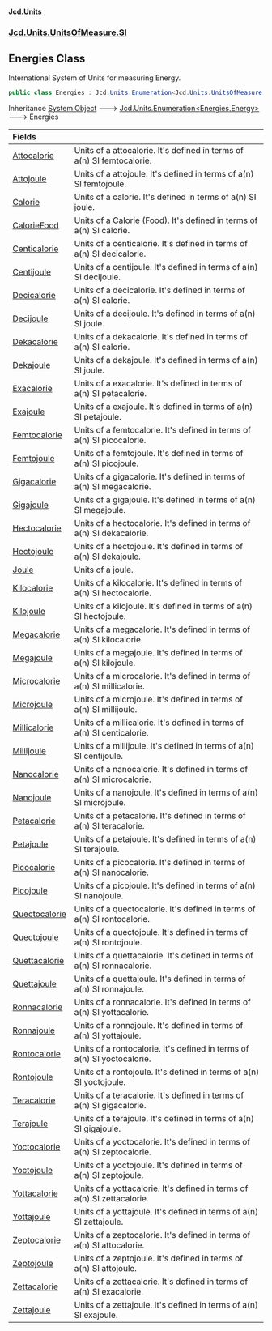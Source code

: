 #### [Jcd.Units](index.md 'index')
### [Jcd.Units.UnitsOfMeasure.SI](Jcd.Units.UnitsOfMeasure.SI.md 'Jcd.Units.UnitsOfMeasure.SI')

## Energies Class

International System of Units for measuring Energy.

```csharp
public class Energies : Jcd.Units.Enumeration<Jcd.Units.UnitsOfMeasure.SI.Energies, Jcd.Units.UnitTypes.Energy>
```

Inheritance [System.Object](https://docs.microsoft.com/en-us/dotnet/api/System.Object 'System.Object') &#129106; [Jcd.Units.Enumeration&lt;](Jcd.Units.Enumeration_TEnumeration,T_.md 'Jcd.Units.Enumeration<TEnumeration,T>')[Energies](Jcd.Units.UnitsOfMeasure.SI.Energies.md 'Jcd.Units.UnitsOfMeasure.SI.Energies')[,](Jcd.Units.Enumeration_TEnumeration,T_.md 'Jcd.Units.Enumeration<TEnumeration,T>')[Energy](Jcd.Units.UnitTypes.Energy.md 'Jcd.Units.UnitTypes.Energy')[&gt;](Jcd.Units.Enumeration_TEnumeration,T_.md 'Jcd.Units.Enumeration<TEnumeration,T>') &#129106; Energies

| Fields | |
| :--- | :--- |
| [Attocalorie](Jcd.Units.UnitsOfMeasure.SI.Energies.Attocalorie.md 'Jcd.Units.UnitsOfMeasure.SI.Energies.Attocalorie') | Units of a attocalorie. It's defined in terms of a(n) SI femtocalorie. |
| [Attojoule](Jcd.Units.UnitsOfMeasure.SI.Energies.Attojoule.md 'Jcd.Units.UnitsOfMeasure.SI.Energies.Attojoule') | Units of a attojoule. It's defined in terms of a(n) SI femtojoule. |
| [Calorie](Jcd.Units.UnitsOfMeasure.SI.Energies.Calorie.md 'Jcd.Units.UnitsOfMeasure.SI.Energies.Calorie') | Units of a calorie. It's defined in terms of a(n) SI joule. |
| [CalorieFood](Jcd.Units.UnitsOfMeasure.SI.Energies.CalorieFood.md 'Jcd.Units.UnitsOfMeasure.SI.Energies.CalorieFood') | Units of a Calorie (Food). It's defined in terms of a(n) SI calorie. |
| [Centicalorie](Jcd.Units.UnitsOfMeasure.SI.Energies.Centicalorie.md 'Jcd.Units.UnitsOfMeasure.SI.Energies.Centicalorie') | Units of a centicalorie. It's defined in terms of a(n) SI decicalorie. |
| [Centijoule](Jcd.Units.UnitsOfMeasure.SI.Energies.Centijoule.md 'Jcd.Units.UnitsOfMeasure.SI.Energies.Centijoule') | Units of a centijoule. It's defined in terms of a(n) SI decijoule. |
| [Decicalorie](Jcd.Units.UnitsOfMeasure.SI.Energies.Decicalorie.md 'Jcd.Units.UnitsOfMeasure.SI.Energies.Decicalorie') | Units of a decicalorie. It's defined in terms of a(n) SI calorie. |
| [Decijoule](Jcd.Units.UnitsOfMeasure.SI.Energies.Decijoule.md 'Jcd.Units.UnitsOfMeasure.SI.Energies.Decijoule') | Units of a decijoule. It's defined in terms of a(n) SI joule. |
| [Dekacalorie](Jcd.Units.UnitsOfMeasure.SI.Energies.Dekacalorie.md 'Jcd.Units.UnitsOfMeasure.SI.Energies.Dekacalorie') | Units of a dekacalorie. It's defined in terms of a(n) SI calorie. |
| [Dekajoule](Jcd.Units.UnitsOfMeasure.SI.Energies.Dekajoule.md 'Jcd.Units.UnitsOfMeasure.SI.Energies.Dekajoule') | Units of a dekajoule. It's defined in terms of a(n) SI joule. |
| [Exacalorie](Jcd.Units.UnitsOfMeasure.SI.Energies.Exacalorie.md 'Jcd.Units.UnitsOfMeasure.SI.Energies.Exacalorie') | Units of a exacalorie. It's defined in terms of a(n) SI petacalorie. |
| [Exajoule](Jcd.Units.UnitsOfMeasure.SI.Energies.Exajoule.md 'Jcd.Units.UnitsOfMeasure.SI.Energies.Exajoule') | Units of a exajoule. It's defined in terms of a(n) SI petajoule. |
| [Femtocalorie](Jcd.Units.UnitsOfMeasure.SI.Energies.Femtocalorie.md 'Jcd.Units.UnitsOfMeasure.SI.Energies.Femtocalorie') | Units of a femtocalorie. It's defined in terms of a(n) SI picocalorie. |
| [Femtojoule](Jcd.Units.UnitsOfMeasure.SI.Energies.Femtojoule.md 'Jcd.Units.UnitsOfMeasure.SI.Energies.Femtojoule') | Units of a femtojoule. It's defined in terms of a(n) SI picojoule. |
| [Gigacalorie](Jcd.Units.UnitsOfMeasure.SI.Energies.Gigacalorie.md 'Jcd.Units.UnitsOfMeasure.SI.Energies.Gigacalorie') | Units of a gigacalorie. It's defined in terms of a(n) SI megacalorie. |
| [Gigajoule](Jcd.Units.UnitsOfMeasure.SI.Energies.Gigajoule.md 'Jcd.Units.UnitsOfMeasure.SI.Energies.Gigajoule') | Units of a gigajoule. It's defined in terms of a(n) SI megajoule. |
| [Hectocalorie](Jcd.Units.UnitsOfMeasure.SI.Energies.Hectocalorie.md 'Jcd.Units.UnitsOfMeasure.SI.Energies.Hectocalorie') | Units of a hectocalorie. It's defined in terms of a(n) SI dekacalorie. |
| [Hectojoule](Jcd.Units.UnitsOfMeasure.SI.Energies.Hectojoule.md 'Jcd.Units.UnitsOfMeasure.SI.Energies.Hectojoule') | Units of a hectojoule. It's defined in terms of a(n) SI dekajoule. |
| [Joule](Jcd.Units.UnitsOfMeasure.SI.Energies.Joule.md 'Jcd.Units.UnitsOfMeasure.SI.Energies.Joule') | Units of a joule. |
| [Kilocalorie](Jcd.Units.UnitsOfMeasure.SI.Energies.Kilocalorie.md 'Jcd.Units.UnitsOfMeasure.SI.Energies.Kilocalorie') | Units of a kilocalorie. It's defined in terms of a(n) SI hectocalorie. |
| [Kilojoule](Jcd.Units.UnitsOfMeasure.SI.Energies.Kilojoule.md 'Jcd.Units.UnitsOfMeasure.SI.Energies.Kilojoule') | Units of a kilojoule. It's defined in terms of a(n) SI hectojoule. |
| [Megacalorie](Jcd.Units.UnitsOfMeasure.SI.Energies.Megacalorie.md 'Jcd.Units.UnitsOfMeasure.SI.Energies.Megacalorie') | Units of a megacalorie. It's defined in terms of a(n) SI kilocalorie. |
| [Megajoule](Jcd.Units.UnitsOfMeasure.SI.Energies.Megajoule.md 'Jcd.Units.UnitsOfMeasure.SI.Energies.Megajoule') | Units of a megajoule. It's defined in terms of a(n) SI kilojoule. |
| [Microcalorie](Jcd.Units.UnitsOfMeasure.SI.Energies.Microcalorie.md 'Jcd.Units.UnitsOfMeasure.SI.Energies.Microcalorie') | Units of a microcalorie. It's defined in terms of a(n) SI millicalorie. |
| [Microjoule](Jcd.Units.UnitsOfMeasure.SI.Energies.Microjoule.md 'Jcd.Units.UnitsOfMeasure.SI.Energies.Microjoule') | Units of a microjoule. It's defined in terms of a(n) SI millijoule. |
| [Millicalorie](Jcd.Units.UnitsOfMeasure.SI.Energies.Millicalorie.md 'Jcd.Units.UnitsOfMeasure.SI.Energies.Millicalorie') | Units of a millicalorie. It's defined in terms of a(n) SI centicalorie. |
| [Millijoule](Jcd.Units.UnitsOfMeasure.SI.Energies.Millijoule.md 'Jcd.Units.UnitsOfMeasure.SI.Energies.Millijoule') | Units of a millijoule. It's defined in terms of a(n) SI centijoule. |
| [Nanocalorie](Jcd.Units.UnitsOfMeasure.SI.Energies.Nanocalorie.md 'Jcd.Units.UnitsOfMeasure.SI.Energies.Nanocalorie') | Units of a nanocalorie. It's defined in terms of a(n) SI microcalorie. |
| [Nanojoule](Jcd.Units.UnitsOfMeasure.SI.Energies.Nanojoule.md 'Jcd.Units.UnitsOfMeasure.SI.Energies.Nanojoule') | Units of a nanojoule. It's defined in terms of a(n) SI microjoule. |
| [Petacalorie](Jcd.Units.UnitsOfMeasure.SI.Energies.Petacalorie.md 'Jcd.Units.UnitsOfMeasure.SI.Energies.Petacalorie') | Units of a petacalorie. It's defined in terms of a(n) SI teracalorie. |
| [Petajoule](Jcd.Units.UnitsOfMeasure.SI.Energies.Petajoule.md 'Jcd.Units.UnitsOfMeasure.SI.Energies.Petajoule') | Units of a petajoule. It's defined in terms of a(n) SI terajoule. |
| [Picocalorie](Jcd.Units.UnitsOfMeasure.SI.Energies.Picocalorie.md 'Jcd.Units.UnitsOfMeasure.SI.Energies.Picocalorie') | Units of a picocalorie. It's defined in terms of a(n) SI nanocalorie. |
| [Picojoule](Jcd.Units.UnitsOfMeasure.SI.Energies.Picojoule.md 'Jcd.Units.UnitsOfMeasure.SI.Energies.Picojoule') | Units of a picojoule. It's defined in terms of a(n) SI nanojoule. |
| [Quectocalorie](Jcd.Units.UnitsOfMeasure.SI.Energies.Quectocalorie.md 'Jcd.Units.UnitsOfMeasure.SI.Energies.Quectocalorie') | Units of a quectocalorie. It's defined in terms of a(n) SI rontocalorie. |
| [Quectojoule](Jcd.Units.UnitsOfMeasure.SI.Energies.Quectojoule.md 'Jcd.Units.UnitsOfMeasure.SI.Energies.Quectojoule') | Units of a quectojoule. It's defined in terms of a(n) SI rontojoule. |
| [Quettacalorie](Jcd.Units.UnitsOfMeasure.SI.Energies.Quettacalorie.md 'Jcd.Units.UnitsOfMeasure.SI.Energies.Quettacalorie') | Units of a quettacalorie. It's defined in terms of a(n) SI ronnacalorie. |
| [Quettajoule](Jcd.Units.UnitsOfMeasure.SI.Energies.Quettajoule.md 'Jcd.Units.UnitsOfMeasure.SI.Energies.Quettajoule') | Units of a quettajoule. It's defined in terms of a(n) SI ronnajoule. |
| [Ronnacalorie](Jcd.Units.UnitsOfMeasure.SI.Energies.Ronnacalorie.md 'Jcd.Units.UnitsOfMeasure.SI.Energies.Ronnacalorie') | Units of a ronnacalorie. It's defined in terms of a(n) SI yottacalorie. |
| [Ronnajoule](Jcd.Units.UnitsOfMeasure.SI.Energies.Ronnajoule.md 'Jcd.Units.UnitsOfMeasure.SI.Energies.Ronnajoule') | Units of a ronnajoule. It's defined in terms of a(n) SI yottajoule. |
| [Rontocalorie](Jcd.Units.UnitsOfMeasure.SI.Energies.Rontocalorie.md 'Jcd.Units.UnitsOfMeasure.SI.Energies.Rontocalorie') | Units of a rontocalorie. It's defined in terms of a(n) SI yoctocalorie. |
| [Rontojoule](Jcd.Units.UnitsOfMeasure.SI.Energies.Rontojoule.md 'Jcd.Units.UnitsOfMeasure.SI.Energies.Rontojoule') | Units of a rontojoule. It's defined in terms of a(n) SI yoctojoule. |
| [Teracalorie](Jcd.Units.UnitsOfMeasure.SI.Energies.Teracalorie.md 'Jcd.Units.UnitsOfMeasure.SI.Energies.Teracalorie') | Units of a teracalorie. It's defined in terms of a(n) SI gigacalorie. |
| [Terajoule](Jcd.Units.UnitsOfMeasure.SI.Energies.Terajoule.md 'Jcd.Units.UnitsOfMeasure.SI.Energies.Terajoule') | Units of a terajoule. It's defined in terms of a(n) SI gigajoule. |
| [Yoctocalorie](Jcd.Units.UnitsOfMeasure.SI.Energies.Yoctocalorie.md 'Jcd.Units.UnitsOfMeasure.SI.Energies.Yoctocalorie') | Units of a yoctocalorie. It's defined in terms of a(n) SI zeptocalorie. |
| [Yoctojoule](Jcd.Units.UnitsOfMeasure.SI.Energies.Yoctojoule.md 'Jcd.Units.UnitsOfMeasure.SI.Energies.Yoctojoule') | Units of a yoctojoule. It's defined in terms of a(n) SI zeptojoule. |
| [Yottacalorie](Jcd.Units.UnitsOfMeasure.SI.Energies.Yottacalorie.md 'Jcd.Units.UnitsOfMeasure.SI.Energies.Yottacalorie') | Units of a yottacalorie. It's defined in terms of a(n) SI zettacalorie. |
| [Yottajoule](Jcd.Units.UnitsOfMeasure.SI.Energies.Yottajoule.md 'Jcd.Units.UnitsOfMeasure.SI.Energies.Yottajoule') | Units of a yottajoule. It's defined in terms of a(n) SI zettajoule. |
| [Zeptocalorie](Jcd.Units.UnitsOfMeasure.SI.Energies.Zeptocalorie.md 'Jcd.Units.UnitsOfMeasure.SI.Energies.Zeptocalorie') | Units of a zeptocalorie. It's defined in terms of a(n) SI attocalorie. |
| [Zeptojoule](Jcd.Units.UnitsOfMeasure.SI.Energies.Zeptojoule.md 'Jcd.Units.UnitsOfMeasure.SI.Energies.Zeptojoule') | Units of a zeptojoule. It's defined in terms of a(n) SI attojoule. |
| [Zettacalorie](Jcd.Units.UnitsOfMeasure.SI.Energies.Zettacalorie.md 'Jcd.Units.UnitsOfMeasure.SI.Energies.Zettacalorie') | Units of a zettacalorie. It's defined in terms of a(n) SI exacalorie. |
| [Zettajoule](Jcd.Units.UnitsOfMeasure.SI.Energies.Zettajoule.md 'Jcd.Units.UnitsOfMeasure.SI.Energies.Zettajoule') | Units of a zettajoule. It's defined in terms of a(n) SI exajoule. |
